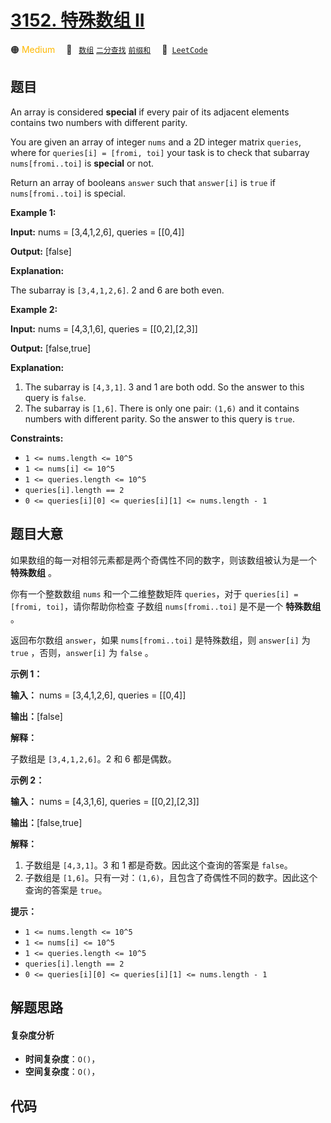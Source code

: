 # [3152. 特殊数组 II](https://leetcode.com/problems/special-array-ii)

🟠 <font color=#ffb800>Medium</font>&emsp; 🔖&ensp; [`数组`](/outline/tag/array.md) [`二分查找`](/outline/tag/binary-search.md) [`前缀和`](/outline/tag/prefix-sum.md)&emsp; 🔗&ensp;[`LeetCode`](https://leetcode.com/problems/special-array-ii)

## 题目

An array is considered **special** if every pair of its adjacent elements
contains two numbers with different parity.

You are given an array of integer `nums` and a 2D integer matrix `queries`,
where for `queries[i] = [fromi, toi]` your task is to check that subarray
`nums[fromi..toi]` is **special** or not.

Return an array of booleans `answer` such that `answer[i]` is `true` if
`nums[fromi..toi]` is special.



**Example 1:**

**Input:** nums = [3,4,1,2,6], queries = [[0,4]]

**Output:** [false]

**Explanation:**

The subarray is `[3,4,1,2,6]`. 2 and 6 are both even.

**Example 2:**

**Input:** nums = [4,3,1,6], queries = [[0,2],[2,3]]

**Output:** [false,true]

**Explanation:**

  1. The subarray is `[4,3,1]`. 3 and 1 are both odd. So the answer to this query is `false`.
  2. The subarray is `[1,6]`. There is only one pair: `(1,6)` and it contains numbers with different parity. So the answer to this query is `true`.



**Constraints:**

  * `1 <= nums.length <= 10^5`
  * `1 <= nums[i] <= 10^5`
  * `1 <= queries.length <= 10^5`
  * `queries[i].length == 2`
  * `0 <= queries[i][0] <= queries[i][1] <= nums.length - 1`


## 题目大意

如果数组的每一对相邻元素都是两个奇偶性不同的数字，则该数组被认为是一个 **特殊数组** 。

你有一个整数数组 `nums` 和一个二维整数矩阵 `queries`，对于 `queries[i] = [fromi, toi]`，请你帮助你检查 子数组
`nums[fromi..toi]` 是不是一个 **特殊数组** 。

返回布尔数组 `answer`，如果 `nums[fromi..toi]` 是特殊数组，则 `answer[i]` 为 `true`
，否则，`answer[i]` 为 `false` 。



**示例 1：**

**输入：** nums = [3,4,1,2,6], queries = [[0,4]]

**输出：**[false]

**解释：**

子数组是 `[3,4,1,2,6]`。2 和 6 都是偶数。

**示例 2：**

**输入：** nums = [4,3,1,6], queries = [[0,2],[2,3]]

**输出：**[false,true]

**解释：**

  1. 子数组是 `[4,3,1]`。3 和 1 都是奇数。因此这个查询的答案是 `false`。
  2. 子数组是 `[1,6]`。只有一对：`(1,6)`，且包含了奇偶性不同的数字。因此这个查询的答案是 `true`。



**提示：**

  * `1 <= nums.length <= 10^5`
  * `1 <= nums[i] <= 10^5`
  * `1 <= queries.length <= 10^5`
  * `queries[i].length == 2`
  * `0 <= queries[i][0] <= queries[i][1] <= nums.length - 1`


## 解题思路

#### 复杂度分析

- **时间复杂度**：`O()`，
- **空间复杂度**：`O()`，

## 代码

```javascript

```